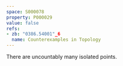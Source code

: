 ```yaml
---
space: S000078
property: P000029
value: false
refs:
- zb: "0386.54001"_6
  name: Counterexamples in Topology
---
```


There are uncountably many isolated points.
